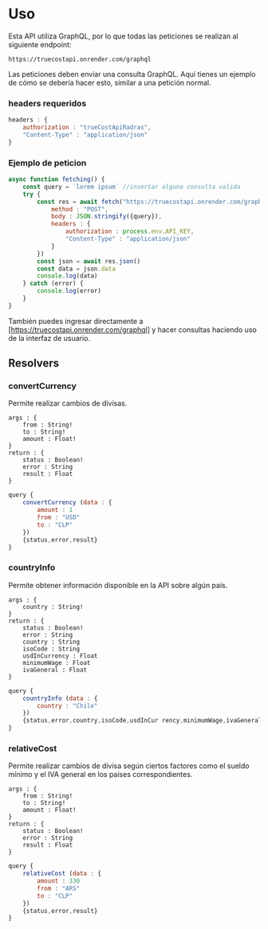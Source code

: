 # Uso

Esta API utiliza GraphQL, por lo que todas las peticiones se realizan al siguiente endpoint:
```
https://truecostapi.onrender.com/graphql
```
Las peticiones deben enviar una consulta GraphQL. Aquí tienes un ejemplo de cómo se debería hacer esto, similar a una petición normal.

### headers requeridos
```js
headers : {
    authorization : "trueCostApiRadras",
    "Content-Type" : "application/json"
}
```
### Ejemplo de peticion
```js
async function fetching() {
    const query = `lorem ipsum` //insertar alguna consulta valida
    try {
        const res = await fetch("https://truecostapi.onrender.com/graphql",{
            method : "POST",
            body : JSON.stringify({query}),
            headers : {
                authorization : process.env.API_KEY,
                "Content-Type" : "application/json"
            }
        })
        const json = await res.json()
        const data = json.data
        console.log(data)
    } catch (error) {
        console.log(error)
    }
}
```
También puedes ingresar directamente a [https://truecostapi.onrender.com/graphql] y hacer consultas haciendo uso de la interfaz de usuario.


## Resolvers

### convertCurrency
Permite realizar cambios de divisas.
```
args : {
    from : String!
    to : String!
    amount : Float!
}
return : {
    status : Boolean!
    error : String
    result : Float
}
```
```js
query {
    convertCurrency (data : {
        amount : 1
        from : "USD"
        to : "CLP"
    })
    {status,error,result}
}

```
### countryInfo
Permite obtener información disponible en la API sobre algún país.
```
args : {
    country : String!
}
return : {
    status : Boolean!
    error : String
    country : String
    isoCode : String
    usdInCurrency : Float
    minimumWage : Float
    ivaGeneral : Float
}
```

```js
query {
    countryInfo (data : {
        country : "Chile"
    })
    {status,error,country,isoCode,usdInCur rency,minimumWage,ivaGeneral}
}
```
### relativeCost
Permite realizar cambios de divisa según ciertos factores como el sueldo mínimo y el IVA general en los países correspondientes.
```
args : {
    from : String!
    to : String!
    amount : Float!
}
return : {
    status : Boolean!
    error : String
    result : Float
}
```

``` js
query {
    relativeCost (data : {
        amount : 330
        from : "ARS"
        to : "CLP"
    })
    {status,error,result}
}
```

    
